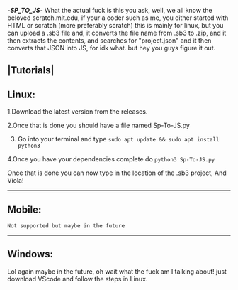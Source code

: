 -_**SP_TO_JS**_-
What the actual fuck is this you ask, well, we all know the beloved scratch.mit.edu, if your a coder such as me, you either started with HTML or scratch (more preferably scratch)
this is mainly for linux, but you can upload a .sb3 file and, it converts the file name from .sb3 to .zip, and it then extracts the contents, and searches for "project.json"
and it then converts that JSON into JS, for idk what. but hey you guys figure it out.


|**Tutorials**|
------
Linux:
------
1.Download the latest version from the releases.

2.Once that is done you should have a file named Sp-To-JS.py

3. Go into your terminal and type ```sudo apt update && sudo apt install python3```

4.Once you have your dependencies complete do ```python3 Sp-To-JS.py```


Once that is done you can now type in the location of the .sb3 project, And Viola!

------
Mobile:
------
```Not supported but maybe in the future```

--------
Windows: 
--------
Lol again maybe in the future, oh wait what the fuck am I talking about! just download VScode and follow the steps in Linux.
